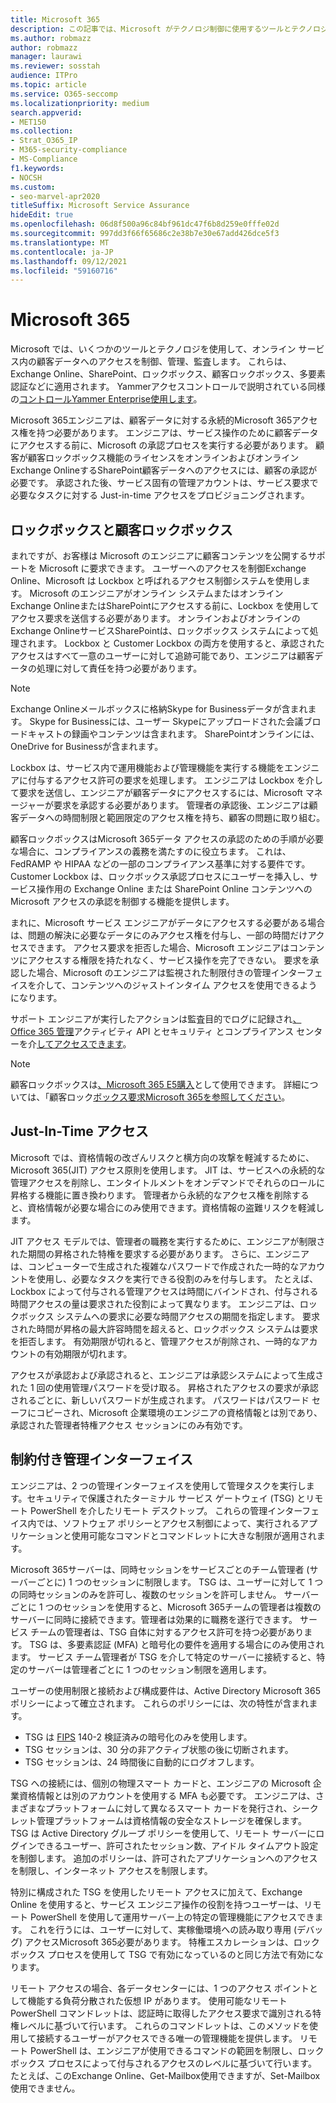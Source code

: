 ```yaml
---
title: Microsoft 365
description: この記事では、Microsoft がテクノロジ制御に使用するツールとテクノロジの概要を説明Microsoft 365。
ms.author: robmazz
author: robmazz
manager: laurawi
ms.reviewer: sosstah
audience: ITPro
ms.topic: article
ms.service: O365-seccomp
ms.localizationpriority: medium
search.appverid:
- MET150
ms.collection:
- Strat_O365_IP
- M365-security-compliance
- MS-Compliance
f1.keywords:
- NOCSH
ms.custom:
- seo-marvel-apr2020
titleSuffix: Microsoft Service Assurance
hideEdit: true
ms.openlocfilehash: 06d8f500a96c84bf961dc47f6b8d259e0fffe02d
ms.sourcegitcommit: 997dd3f66f65686c2e38b7e30e67add426dce5f3
ms.translationtype: MT
ms.contentlocale: ja-JP
ms.lasthandoff: 09/12/2021
ms.locfileid: "59160716"
---
```

# <a name="technology-controls-in-microsoft-365"></a>Microsoft 365 

Microsoft では、いくつかのツールとテクノロジを使用して、オンライン サービス内の顧客データへのアクセスを制御、管理、監査します。 これらは、Exchange Online、SharePoint、ロックボックス、顧客ロックボックス、多要素認証などに適用されます。 Yammerアクセスコントロールで説明されている同様の[コントロールYammer Enterprise使用します](assurance-yammer-enterprise-access-controls.md)。

Microsoft 365エンジニアは、顧客データに対する永続的Microsoft 365アクセス権を持つ必要があります。 エンジニアは、サービス操作のために顧客データにアクセスする前に、Microsoft の承認プロセスを実行する必要があります。 顧客が顧客ロックボックス機能のライセンスをオンラインおよびオンラインExchange OnlineするSharePoint顧客データへのアクセスには、顧客の承認が必要です。 承認された後、サービス固有の管理アカウントは、サービス要求で必要なタスクに対する Just-in-time アクセスをプロビジョニングされます。

## <a name="lockbox-and-customer-lockbox"></a>ロックボックスと顧客ロックボックス

まれですが、お客様は Microsoft のエンジニアに顧客コンテンツを公開するサポートを Microsoft に要求できます。 ユーザーへのアクセスを制御Exchange Online、Microsoft は Lockbox と呼ばれるアクセス制御システムを使用します。 Microsoft のエンジニアがオンライン システムまたはオンライン Exchange OnlineまたはSharePointにアクセスする前に、Lockbox を使用してアクセス要求を送信する必要があります。 オンラインおよびオンラインのExchange OnlineサービスSharePointは、ロックボックス システムによって処理されます。 Lockbox と Customer Lockbox の両方を使用すると、承認されたアクセスはすべて一意のユーザーに対して追跡可能であり、エンジニアは顧客データの処理に対して責任を持つ必要があります。

> [!NOTE]
> Exchange Onlineメールボックスに格納Skype for Businessデータが含まれます。 Skype for Businessには、ユーザー Skypeにアップロードされた会議ブロードキャストの録画やコンテンツは含まれます。 SharePointオンラインには、OneDrive for Businessが含まれます。

Lockbox は、サービス内で運用機能および管理機能を実行する機能をエンジニアに付与するアクセス許可の要求を処理します。 エンジニアは Lockbox を介して要求を送信し、エンジニアが顧客データにアクセスするには、Microsoft マネージャーが要求を承認する必要があります。 管理者の承認後、エンジニアは顧客データへの時間制限と範囲限定のアクセス権を持ち、顧客の問題に取り組む。

顧客ロックボックスはMicrosoft 365データ アクセスの承認のための手順が必要な場合に、コンプライアンスの義務を満たすのに役立ちます。 これは、FedRAMP や HIPAA などの一部のコンプライアンス基準に対する要件です。 Customer Lockbox は、ロックボックス承認プロセスにユーザーを挿入し、サービス操作用の Exchange Online または SharePoint Online コンテンツへの Microsoft アクセスの承認を制御する機能を提供します。

まれに、Microsoft サービス エンジニアがデータにアクセスする必要がある場合は、問題の解決に必要なデータにのみアクセス権を付与し、一部の時間だけアクセスできます。 アクセス要求を拒否した場合、Microsoft エンジニアはコンテンツにアクセスする権限を持たれなく、サービス操作を完了できない。 要求を承認した場合、Microsoft のエンジニアは監視された制限付きの管理インターフェイスを介して、コンテンツへのジャストインタイム アクセスを使用できるようになります。

サポート エンジニアが実行したアクションは監査目的でログに記録され[、Office 365 管理](/office/office-365-management-api/get-started-with-office-365-management-apis)アクティビティ API とセキュリティ とコンプライアンス センターを介[してアクセスできます](https://protection.office.com/)。

>[!NOTE]
> 顧客ロックボックスは[、Microsoft 365 E5購入](https://products.office.com/business/office-365-enterprise-e5-business-software)として使用できます。 詳細については、「顧客ロック[ボックス要求Microsoft 365を参照してください](https://support.office.com/article/Office-365-Customer-Lockbox-Requests-36f9cdd1-e64c-421b-a7e4-4a54d16440a2)。

## <a name="just-in-time-access"></a>Just-In-Time アクセス

Microsoft では、資格情報の改ざんリスクと横方向の攻撃を軽減するために、Microsoft 365(JIT) アクセス原則を使用します。 JIT は、サービスへの永続的な管理アクセスを削除し、エンタイトルメントをオンデマンドでそれらのロールに昇格する機能に置き換わります。 管理者から永続的なアクセス権を削除すると、資格情報が必要な場合にのみ使用できます。資格情報の盗難リスクを軽減します。

JIT アクセス モデルでは、管理者の職務を実行するために、エンジニアが制限された期間の昇格された特権を要求する必要があります。 さらに、エンジニアは、コンピューターで生成された複雑なパスワードで作成された一時的なアカウントを使用し、必要なタスクを実行できる役割のみを付与します。 たとえば、Lockbox によって付与される管理アクセスは時間にバインドされ、付与される時間アクセスの量は要求された役割によって異なります。 エンジニアは、ロックボックス システムへの要求に必要な時間アクセスの期間を指定します。 要求された時間が昇格の最大許容時間を超えると、ロックボックス システムは要求を拒否します。 有効期限が切れると、管理アクセスが削除され、一時的なアカウントの有効期限が切れます。

アクセスが承認および承認されると、エンジニアは承認システムによって生成された 1 回の使用管理パスワードを受け取る。 昇格されたアクセスの要求が承認されるごとに、新しいパスワードが生成されます。 パスワードはパスワード セーフにコピーされ、Microsoft 企業環境のエンジニアの資格情報とは別であり、承認された管理者特権アクセス セッションにのみ有効です。

## <a name="constrained-management-interfaces"></a>制約付き管理インターフェイス

エンジニアは、2 つの管理インターフェイスを使用して管理タスクを実行します。セキュリティで保護されたターミナル サービス ゲートウェイ (TSG) とリモート PowerShell を介したリモート デスクトップ。 これらの管理インターフェイス内では、ソフトウェア ポリシーとアクセス制御によって、実行されるアプリケーションと使用可能なコマンドとコマンドレットに大きな制限が適用されます。

Microsoft 365サーバーは、同時セッションをサービスごとのチーム管理者 (サーバーごとに) 1 つのセッションに制限します。 TSG は、ユーザーに対して 1 つの同時セッションのみを許可し、複数のセッションを許可しません。 サーバーごとに 1 つのセッションを使用すると、Microsoft 365チームの管理者は複数のサーバーに同時に接続できます。管理者は効果的に職務を遂行できます。 サービス チームの管理者は、TSG 自体に対するアクセス許可を持つ必要があります。 TSG は、多要素認証 (MFA) と暗号化の要件を適用する場合にのみ使用されます。 サービス チーム管理者が TSG を介して特定のサーバーに接続すると、特定のサーバーは管理者ごとに 1 つのセッション制限を適用します。

ユーザーの使用制限と接続および構成要件は、Active Directory Microsoft 365ポリシーによって確立されます。 これらのポリシーには、次の特性が含まれます。

- TSG は [FIPS](https://www.microsoft.com/TrustCenter/Compliance/FIPS) 140-2 検証済みの暗号化のみを使用します。
- TSG セッションは、30 分の非アクティブ状態の後に切断されます。
- TSG セッションは、24 時間後に自動的にログオフします。

TSG への接続には、個別の物理スマート カードと、エンジニアの Microsoft 企業資格情報とは別のアカウントを使用する MFA も必要です。 エンジニアは、さまざまなプラットフォームに対して異なるスマート カードを発行され、シークレット管理プラットフォームは資格情報の安全なストレージを確保します。 TSG は Active Directory グループ ポリシーを使用して、リモート サーバーにログインできるユーザー、許可されたセッション数、アイドル タイムアウト設定を制御します。 追加のポリシーは、許可されたアプリケーションへのアクセスを制限し、インターネット アクセスを制限します。

特別に構成された TSG を使用したリモート アクセスに加えて、Exchange Online を使用すると、サービス エンジニア操作の役割を持つユーザーは、リモート PowerShell を使用して運用サーバー上の特定の管理機能にアクセスできます。 これを行うには、ユーザーに対して、実稼働環境への読み取り専用 (デバッグ) アクセスMicrosoft 365必要があります。 特権エスカレーションは、ロックボックス プロセスを使用して TSG で有効になっているのと同じ方法で有効になります。

リモート アクセスの場合、各データセンターには、1 つのアクセス ポイントとして機能する負荷分散された仮想 IP があります。 使用可能なリモート PowerShell コマンドレットは、認証時に取得したアクセス要求で識別される特権レベルに基づいて行います。 これらのコマンドレットは、このメソッドを使用して接続するユーザーがアクセスできる唯一の管理機能を提供します。 リモート PowerShell は、エンジニアが使用できるコマンドの範囲を制限し、ロックボックス プロセスによって付与されるアクセスのレベルに基づいて行います。 たとえば、このExchange Online、Get-Mailbox使用できますが、Set-Mailbox使用できません。

